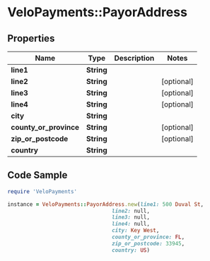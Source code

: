 # VeloPayments::PayorAddress

## Properties

Name | Type | Description | Notes
------------ | ------------- | ------------- | -------------
**line1** | **String** |  | 
**line2** | **String** |  | [optional] 
**line3** | **String** |  | [optional] 
**line4** | **String** |  | [optional] 
**city** | **String** |  | 
**county_or_province** | **String** |  | [optional] 
**zip_or_postcode** | **String** |  | [optional] 
**country** | **String** |  | 

## Code Sample

```ruby
require 'VeloPayments'

instance = VeloPayments::PayorAddress.new(line1: 500 Duval St,
                                 line2: null,
                                 line3: null,
                                 line4: null,
                                 city: Key West,
                                 county_or_province: FL,
                                 zip_or_postcode: 33945,
                                 country: US)
```



